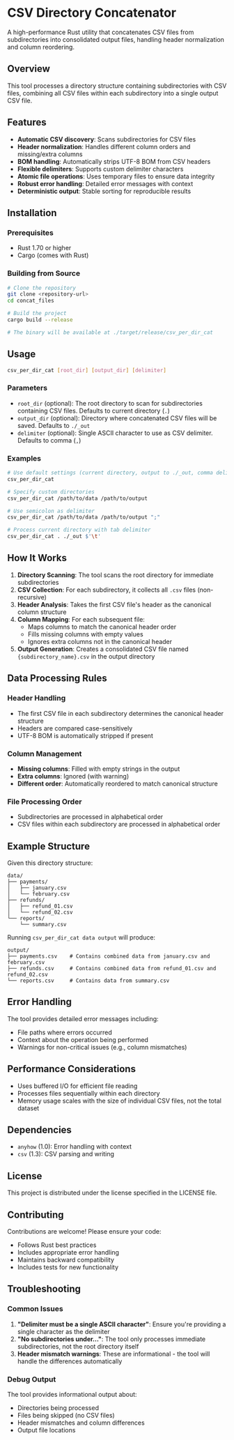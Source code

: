 # CSV Directory Concatenator

A high-performance Rust utility that concatenates CSV files from subdirectories into consolidated output files, handling header normalization and column reordering.

## Overview

This tool processes a directory structure containing subdirectories with CSV files, combining all CSV files within each subdirectory into a single output CSV file.

## Features

- **Automatic CSV discovery**: Scans subdirectories for CSV files
- **Header normalization**: Handles different column orders and missing/extra columns
- **BOM handling**: Automatically strips UTF-8 BOM from CSV headers
- **Flexible delimiters**: Supports custom delimiter characters
- **Atomic file operations**: Uses temporary files to ensure data integrity
- **Robust error handling**: Detailed error messages with context
- **Deterministic output**: Stable sorting for reproducible results

## Installation

### Prerequisites

- Rust 1.70 or higher
- Cargo (comes with Rust)

### Building from Source

```bash
# Clone the repository
git clone <repository-url>
cd concat_files

# Build the project
cargo build --release

# The binary will be available at ./target/release/csv_per_dir_cat
```

## Usage

```bash
csv_per_dir_cat [root_dir] [output_dir] [delimiter]
```

### Parameters

- `root_dir` (optional): The root directory to scan for subdirectories containing CSV files. Defaults to current directory (`.`)
- `output_dir` (optional): Directory where concatenated CSV files will be saved. Defaults to `./_out`
- `delimiter` (optional): Single ASCII character to use as CSV delimiter. Defaults to comma (`,`)

### Examples

```bash
# Use default settings (current directory, output to ./_out, comma delimiter)
csv_per_dir_cat

# Specify custom directories
csv_per_dir_cat /path/to/data /path/to/output

# Use semicolon as delimiter
csv_per_dir_cat /path/to/data /path/to/output ";"

# Process current directory with tab delimiter
csv_per_dir_cat . ./_out $'\t'
```

## How It Works

1. **Directory Scanning**: The tool scans the root directory for immediate subdirectories
2. **CSV Collection**: For each subdirectory, it collects all `.csv` files (non-recursive)
3. **Header Analysis**: Takes the first CSV file's header as the canonical column structure
4. **Column Mapping**: For each subsequent file:
   - Maps columns to match the canonical header order
   - Fills missing columns with empty values
   - Ignores extra columns not in the canonical header
5. **Output Generation**: Creates a consolidated CSV file named `{subdirectory_name}.csv` in the output directory

## Data Processing Rules

### Header Handling
- The first CSV file in each subdirectory determines the canonical header structure
- Headers are compared case-sensitively
- UTF-8 BOM is automatically stripped if present

### Column Management
- **Missing columns**: Filled with empty strings in the output
- **Extra columns**: Ignored (with warning)
- **Different order**: Automatically reordered to match canonical structure

### File Processing Order
- Subdirectories are processed in alphabetical order
- CSV files within each subdirectory are processed in alphabetical order

## Example Structure

Given this directory structure:
```
data/
├── payments/
│   ├── january.csv
│   └── february.csv
├── refunds/
│   ├── refund_01.csv
│   └── refund_02.csv
└── reports/
    └── summary.csv
```

Running `csv_per_dir_cat data output` will produce:
```
output/
├── payments.csv    # Contains combined data from january.csv and february.csv
├── refunds.csv     # Contains combined data from refund_01.csv and refund_02.csv
└── reports.csv     # Contains data from summary.csv
```

## Error Handling

The tool provides detailed error messages including:
- File paths where errors occurred
- Context about the operation being performed
- Warnings for non-critical issues (e.g., column mismatches)

## Performance Considerations

- Uses buffered I/O for efficient file reading
- Processes files sequentially within each directory
- Memory usage scales with the size of individual CSV files, not the total dataset

## Dependencies

- `anyhow` (1.0): Error handling with context
- `csv` (1.3): CSV parsing and writing

## License

This project is distributed under the license specified in the LICENSE file.

## Contributing

Contributions are welcome! Please ensure your code:
- Follows Rust best practices
- Includes appropriate error handling
- Maintains backward compatibility
- Includes tests for new functionality

## Troubleshooting

### Common Issues

1. **"Delimiter must be a single ASCII character"**: Ensure you're providing a single character as the delimiter
2. **"No subdirectories under..."**: The tool only processes immediate subdirectories, not the root directory itself
3. **Header mismatch warnings**: These are informational - the tool will handle the differences automatically

### Debug Output

The tool provides informational output about:
- Directories being processed
- Files being skipped (no CSV files)
- Header mismatches and column differences
- Output file locations